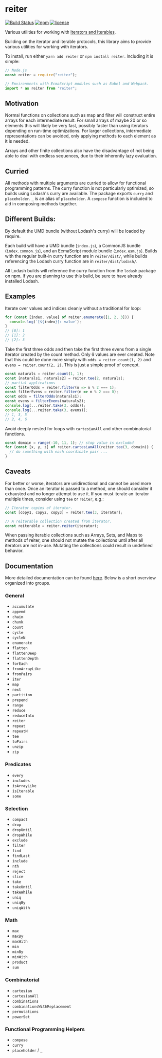 # reiter
[![Build Status](https://travis-ci.org/sulcata/reiter.svg?branch=v0.1.1)]()
[![npm](https://img.shields.io/npm/v/reiter.svg)]()
[![license](https://img.shields.io/github/license/sulcata/reiter.svg)]()

Various utilities for working with [Iterators and Iterables][mdn].

Building on the iterator and iterable protocols, this library aims to
provide various utilities for working with iterators.

To install, run either `yarn add reiter` or `npm install reiter`.
Including it is simple:
```js
// Node.js
const reiter = require("reiter");

// Environments with EcmaScript modules such as Babel and Webpack.
import * as reiter from "reiter";
```

## Motivation
Normal functions on collections such as map and filter will construct entire
arrays for each intermediate result. For small arrays of maybe 20 or so
elements this will likely be very fast, possibly faster than using iterators
depending on run-time optimizations. For larger collections, intermediate
representations can be avoided, only applying methods to each element as it
is needed.

Arrays and other finite collections also have the disadvantage of not being
able to deal with endless sequences, due to their inherently lazy evaluation.

## Curried
All methods with multiple arguments are curried to allow for functional
programming patterns. The curry function is not particularly optimized,
so builds using Lodash's curry are available. The package exports `curry`
and `placeholder`. `_` is an alias of `placeholder`. A `compose` function
is included to aid in composing methods together.

## Different Builds:
By default the UMD bundle (without Lodash's curry) will be loaded by require.

Each build will have a UMD bundle (`index.js`), a CommonJS bundle
(`index.common.js`), and an EcmaScript module bundle (`index.esm.js`). Builds
with the regular built-in curry function are in `reiter/dist/`, while builds
referencing the Lodash curry function are in `reiter/dist/lodash/`.

All Lodash builds will reference the curry function from the `lodash` package
on npm. If you are planning to use this build, be sure to have already
installed Lodash.

## Examples
Iterate over values and indices cleanly without a traditional for loop:
```js
for (const [index, value] of reiter.enumerate([1, 2, 3])) {
  console.log(`[${index}]: value`);
}
// [0]: 1
// [1]: 2
// [2]: 3
```

Take the first three odds and then take the first three evens from a single
iterator created by the count method. Only 6 values are ever created. Note
that this could be done more simply with `odds = reiter.count(1, 2)` and
`evens = reiter.count(2, 2)`. This is just a simple proof of concept.
```js
const naturals = reiter.count(1, 1);
const [naturals1, naturals2] = reiter.tee(2, naturals);
// partial applications
const filterOdds = reiter.filter(n => n % 2 === 1);
const filterEvens = reiter.filter(n => n % 2 === 0);
const odds = filterOdds(naturals1);
const evens = filterEvens(naturals2);
console.log(...reiter.take(3, odds));
console.log(...reiter.take(3, evens));
// 1, 3, 5
// 2, 4, 6
```

Avoid deeply nested for loops with `cartesianAll` and other
combinatorial functions.
```js
const domain = range(-10, 11, 1); // stop value is excluded
for (const [x, y, z] of reiter.cartesianAll(reiter.tee(3, domain)) {
  // do something with each coordinate pair ...
}
```

## Caveats
For better or worse, iterators are unidirectional and cannot be used more
than once. Once an iterator is passed to a method, one should consider it
exhausted and no longer attempt to use it. If you must iterate an iterator
multiple times, consider using `tee` or `reiter`, e.g.:
```js
// Iterator copies of iterator.
const [copy1, copy2, copy3] = reiter.tee(3, iterator);

// A reiterable collection created from iterator.
const reiterable = reiter.reiter(iterator);
```

When passing iterable collections such as Arrays, Sets, and Maps to methods
of reiter, one should not mutate the collections until after all iterators
are not in-use. Mutating the collections could result in undefined behavior.

## Documentation
More detailed documentation can be found [here][docs]. Below is a short
overview organized into groups.

### General
- `accumulate`
- `append`
- `chain`
- `chunk`
- `count`
- `cycle`
- `cycleN`
- `enumerate`
- `flatten`
- `flattenDeep`
- `flattenDepth`
- `forEach`
- `fromArrayLike`
- `fromPairs`
- `iter`
- `map`
- `next`
- `partition`
- `prepend`
- `range`
- `reduce`
- `reduceInto`
- `reiter`
- `repeat`
- `repeatN`
- `tee`
- `toPairs`
- `unzip`
- `zip`

### Predicates
- `every`
- `includes`
- `isArrayLike`
- `isIterable`
- `some`

### Selection
- `compact`
- `drop`
- `dropUntil`
- `dropWhile`
- `exclude`
- `filter`
- `find`
- `findLast`
- `include`
- `nth`
- `reject`
- `slice`
- `take`
- `takeUntil`
- `takeWhile`
- `uniq`
- `uniqBy`
- `uniqWith`

### Math
- `max`
- `maxBy`
- `maxWith`
- `min`
- `minBy`
- `minWith`
- `product`
- `sum`

### Combinatorial
- `cartesian`
- `cartesianAll`
- `combinations`
- `combinationsWithReplacement`
- `permutations`
- `powerSet`

### Functional Programming Helpers
- `compose`
- `curry`
- `placeholder` / `_`

[mdn]: https://developer.mozilla.org/en-US/docs/Web/JavaScript/Reference/Iteration_protocols
[docs]: https://sulcata.github.io/reiter/
